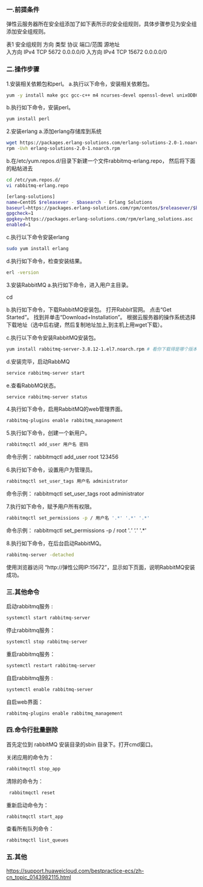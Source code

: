 ### 一.前提条件

弹性云服务器所在安全组添加了如下表所示的安全组规则，具体步骤参见为安全组添加安全组规则。

表1 安全组规则
方向          类型        协议        端口/范围         源地址    
入方向       IPv4         TCP           5672           0.0.0.0/0
入方向       IPv4         TCP          15672           0.0.0.0/0

### 二.操作步骤

1.安装相关依赖包和perl。
a.执行以下命令，安装相关依赖包。

```bash
yum -y install make gcc gcc-c++ m4 ncurses-devel openssl-devel unixODBC-devel
```

b.执行如下命令，安装perl。

```bash
yum install perl
```

2.安装erlang
a.添加erlang存储库到系统

```bash
wget https://packages.erlang-solutions.com/erlang-solutions-2.0-1.noarch.rpm
rpm -Uvh erlang-solutions-2.0-1.noarch.rpm
```

b.在/etc/yum.repos.d/目录下新建一个文件rabbitmq-erlang.repo，
  然后将下面的粘帖进去

```bash
cd /etc/yum.repos.d/
vi rabbitmq-erlang.repo
```

```bash
[erlang-solutions]
name=CentOS $releasever - $basearch - Erlang Solutions
baseurl=https://packages.erlang-solutions.com/rpm/centos/$releasever/$basearch
gpgcheck=1
gpgkey=https://packages.erlang-solutions.com/rpm/erlang_solutions.asc
enabled=1
```


c.执行以下命令安装erlang

```bash
sudo yum install erlang
```

d.执行如下命令，检查安装结果。

```bash
erl -version
```

3.安装RabbitMQ
a.执行如下命令，进入用户主目录。

  cd

b.执行如下命令，下载RabbitMQ安装包。
打开Rabbit官网。
点击“Get Started”。
找到并单击“Download+Installation”。
根据云服务器的操作系统选择下载地址（选中后右键，然后复制地址加上,到主机上用wget下载）。

c.执行以下命令安装RabbitMQ安装包。

```bash
yum install rabbitmq-server-3.8.12-1.el7.noarch.rpm # 看你下载得是哪个版本。
```

d.安装完毕，启动RabbMQ

```bash
service rabbitmq-server start
```

e.查看RabbMQ状态。

```bash
service rabbitmq-server status
```

4.执行如下命令，启用RabbitMQ的web管理界面。

```bash
rabbitmq-plugins enable rabbitmq_management
```

5.执行如下命令，创建一个新用户。

```bash
rabbitmqctl add_user 用户名 密码
```

命令示例：
rabbitmqctl add_user root 123456

6.执行如下命令，设置用户为管理员。

```bash
rabbitmqctl set_user_tags 用户名 administrator
```

命令示例：
rabbitmqctl set_user_tags root administrator

7.执行如下命令，赋予用户所有权限。

```bash
rabbitmqctl set_permissions -p / 用户名 '.*' '.*' '.*'
```

命令示例：
rabbitmqctl set_permissions -p / root '.*' '.*' '.*'

8.执行如下命令，在后台启动RabbitMQ。

```bash
rabbitmq-server -detached
```

使用浏览器访问 “http://弹性公网IP:15672”，显示如下页面，说明RabbitMQ安装成功。

### 三.其他命令

启动rabbitmq服务 : 

```bash
systemctl start rabbitmq-server
```

停止rabbitmq服务：

```bash
systemctl stop rabbitmq-server
```

重启rabbitmq服务：

```bash
systemctl restart rabbitmq-server
```

自启rabbitmq服务 : 

```bash
systemctl enable rabbitmq-server
```

自启web界面：

```bash
rabbitmq-plugins enable rabbitmq_management
```

### 四.命令行批量删除

首先定位到 rabbitMQ 安装目录的sbin 目录下。打开cmd窗口。

关闭应用的命令为： 

```bash
rabbitmqctl stop_app
```

清除的命令为：

```bash
 rabbitmqctl reset
```

重新启动命令为： 

```bash
rabbitmqctl start_app
```

查看所有队列命令：

```bash
rabbitmqctl list_queues
```

### 五.其他

https://support.huaweicloud.com/bestpractice-ecs/zh-cn_topic_0143982115.html